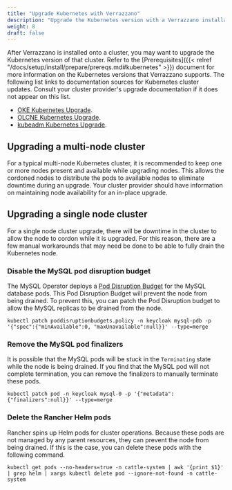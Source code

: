 ```yaml
---
title: "Upgrade Kubernetes with Verrazzano"
description: "Upgrade the Kubernetes version with a Verrazzano installation"
weight: 8
draft: false
---
```


After Verrazzano is installed onto a cluster, you may want to upgrade the Kubernetes version of that cluster.
Refer to the [Prerequisites]({{< relref "/docs/setup/install/prepare/prereqs.md#kubernetes" >}}) 
document for more information on the Kubernetes versions that Verrazzano supports.
The following list links to documentation sources for Kubernetes cluster updates.
Consult your cluster provider's upgrade documentation if it does not appear on this list.
- [OKE Kubernetes Upgrade](https://docs.oracle.com/en-us/iaas/Content/ContEng/Tasks/contengupgradingk8smasternode.htm).
- [OLCNE Kubernetes Upgrade](https://docs.oracle.com/en/operating-systems/olcne/1.5/upgrade/update.html#update).
- [kubeadm Kubernetes Upgrade](https://kubernetes.io/docs/tasks/administer-cluster/kubeadm/kubeadm-upgrade/).

## Upgrading a multi-node cluster

For a typical multi-node Kubernetes cluster, it is recommended to keep one or more nodes present and available while upgrading nodes.
This allows the cordoned nodes to distribute the pods to available nodes to eliminate downtime during an upgrade.
Your cluster provider should have information on maintaining node availability for an in-place upgrade.

## Upgrading a single node cluster

For a single node cluster upgrade, there will be downtime in the cluster to allow the node to cordon while it is upgraded.
For this reason, there are a few manual workarounds that may need be done to be able to fully drain the Kubernetes node.

### Disable the MySQL pod disruption budget
The MySQL Operator deploys a [Pod Disruption Budget](https://kubernetes.io/docs/concepts/workloads/pods/disruptions/#pod-disruption-budgets)
for the MySQL database pods. 
This Pod Disruption Budget will prevent the node from being drained.
To prevent this, you can patch the Pod Disruption budget to allow the MySQL replicas to be drained from the node.

```shell
kubectl patch poddisruptionbudgets.policy -n keycloak mysql-pdb -p '{"spec":{"minAvailable":0, "maxUnavailable":null}}' --type=merge
```

### Remove the MySQL pod finalizers
It is possible that the MySQL pods will be stuck in the `Terminating` state while the node is being drained.
If you find that the MySQL pod will not complete termination, you can remove the finalizers to manually terminate these pods.

```shell
kubectl patch pod -n keycloak mysql-0 -p '{"metadata":{"finalizers":null}}' --type=merge
```

### Delete the Rancher Helm pods
Rancher spins up Helm pods for cluster operations.
Because these pods are not managed by any parent resources, they can prevent the node from being drained.
If this is the case, you can delete these pods with the following command.

```shell
kubectl get pods --no-headers=true -n cattle-system | awk '{print $1}' | grep helm | xargs kubectl delete pod --ignore-not-found -n cattle-system
```
